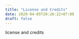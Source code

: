 ```yaml
---
title: "License and Credits"
date: 2020-04-05T20:26:22+07:00
draft: false
---
```


license and credits
